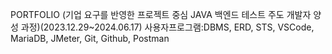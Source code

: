 PORTFOLIO (기업 요구를 반영한 프로젝트 중심 JAVA 백엔드 테스트 주도 개발자 양성 과정)(2023.12.29~2024.06.17)
사용자프로그램:DBMS, ERD, STS, VSCode, MariaDB, JMeter, Git, Github, Postman
